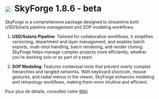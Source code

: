 # <img src="https://github.com/user-attachments/assets/be53ddcd-9f15-48eb-8720-6bdec79d7f2a" alt="SkyForge_48" width="24" style="vertical-align: bottom;"/> SkyForge 1.8.6 - beta

SkyForge is a comprehensive package designed to streamline both USD/Solaris pipeline management and SOP modeling workflows:

1. **USD/Solaris Pipeline**: Tailored for collaborative workflows, it simplifies versioning, department and layer management, and enables batch exports, multi-shot handling, batch rendering, and render cloning. SkyForge helps manage complex projects more efficiently, whether you're working solo or as part of a team.

2. **SOP Modeling**: Features contextual tools that prevent overly complex hierarchies and tangled networks. With keyboard shortcuts, mouse gestures, and radial menus in the viewer, SkyForge enhances modeling and retopology workflows, making them more intuitive and efficient.


Pour plus de détails, consultez notre [Wiki](https://github.com/kirksland/skyForge/wiki)
